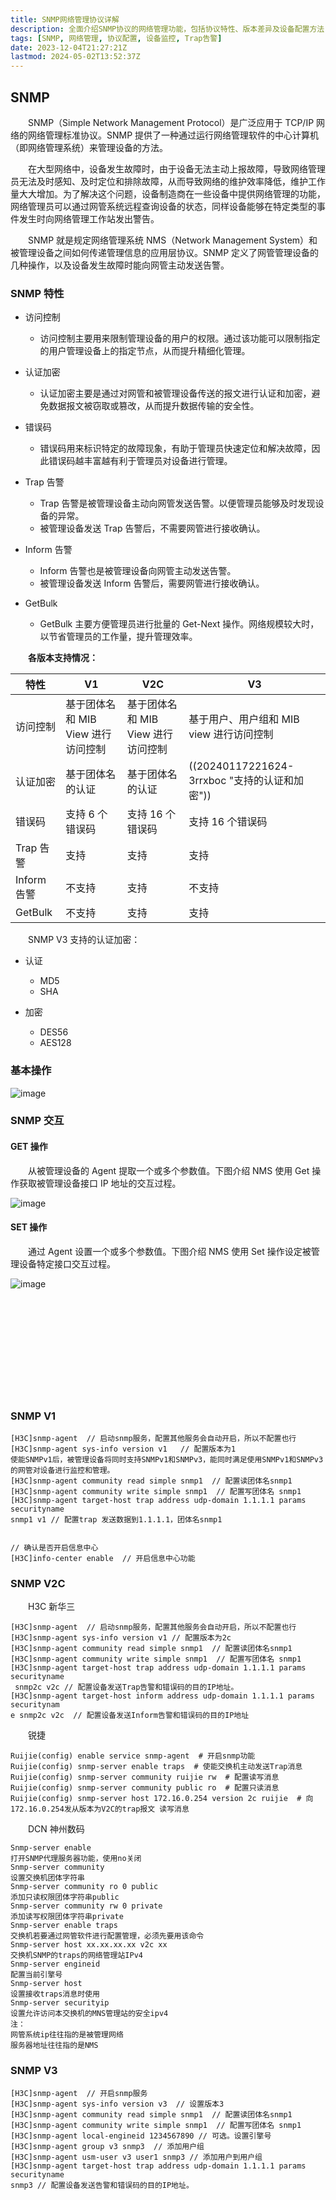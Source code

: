 ```yaml
---
title: SNMP网络管理协议详解
description: 全面介绍SNMP协议的网络管理功能，包括协议特性、版本差异及设备配置方法
tags: [SNMP, 网络管理, 协议配置, 设备监控, Trap告警]
date: 2023-12-04T21:27:21Z
lastmod: 2024-05-02T13:52:37Z
---
```

## SNMP

　　SNMP（Simple Network Management Protocol）是广泛应用于 TCP/IP 网络的网络管理标准协议。SNMP 提供了一种通过运行网络管理软件的中心计算机（即网络管理系统）来管理设备的方法。

　　在大型网络中，设备发生故障时，由于设备无法主动上报故障，导致网络管理员无法及时感知、及时定位和排除故障，从而导致网络的维护效率降低，维护工作量大大增加。为了解决这个问题，设备制造商在一些设备中提供网络管理的功能，网络管理员可以通过网管系统远程查询设备的状态，同样设备能够在特定类型的事件发生时向网络管理工作站发出警告。

　　SNMP 就是规定网络管理系统 NMS（Network Management System）和被管理设备之间如何传递管理信息的应用层协议。SNMP 定义了网管管理设备的几种操作，以及设备发生故障时能向网管主动发送告警。

### SNMP 特性

* 访问控制

  * 访问控制主要用来限制管理设备的用户的权限。通过该功能可以限制指定的用户管理设备上的指定节点，从而提升精细化管理。
* 认证加密

  * 认证加密主要是通过对网管和被管理设备传送的报文进行认证和加密，避免数据报文被窃取或篡改，从而提升数据传输的安全性。
* 错误码

  * 错误码用来标识特定的故障现象，有助于管理员快速定位和解决故障，因此错误码越丰富越有利于管理员对设备进行管理。
* Trap 告警

  * Trap 告警是被管理设备主动向网管发送告警。以便管理员能够及时发现设备的异常。
  * 被管理设备发送 Trap 告警后，不需要网管进行接收确认。
* Inform 告警

  * Inform 告警也是被管理设备向网管主动发送告警。
  * 被管理设备发送 Inform 告警后，需要网管进行接收确认。
* GetBulk

  * GetBulk 主要方便管理员进行批量的 Get-Next 操作。网络规模较大时，以节省管理员的工作量，提升管理效率。

　　**各版本支持情况：**

|特性|V1|V2C|V3|
| -----------| ----------------------------------| ----------------------------------| ----------------------------------------|
|访问控制|基于团体名和 MIB View 进行访问控制|基于团体名和 MIB View 进行访问控制|基于用户、用户组和 MIB view 进行访问控制|
|认证加密|基于团体名的认证|基于团体名的认证|((20240117221624-3rrxboc "支持的认证和加密"))<br />|
|错误码|支持 6 个错误码|支持 16 个错误码<br />|支持 16 个错误码<br />|
|Trap 告警|支持|支持|支持|
|Inform 告警|不支持|支持|不支持|
|GetBulk|不支持|支持|支持|

　　SNMP V3 支持的认证加密：

* 认证

  * MD5
  * SHA
* 加密

  * DES56
  * AES128

### 基本操作

​![image](assets/image-20240227185252-tng1o89.png)​

### SNMP 交互

#### GET 操作

　　从被管理设备的 Agent 提取一个或多个参数值。下图介绍 NMS 使用 Get 操作获取被管理设备接口 IP 地址的交互过程。

​![image](assets/image-20240227185949-ru4qdnp.png)​

#### SET 操作

　　通过 Agent 设置一个或多个参数值。下图介绍 NMS 使用 Set 操作设定被管理设备特定接口交互过程。

​![image](assets/image-20240227190431-hyqk8t7.png)​

　　‍

　　‍

　　‍

　　‍

　　‍

### SNMP V1

```vim
[H3C]snmp-agent  // 启动snmp服务，配置其他服务会自动开启，所以不配置也行
[H3C]snmp-agent sys-info version v1   // 配置版本为1
使能SNMPv1后，被管理设备将同时支持SNMPv1和SNMPv3，能同时满足使用SNMPv1和SNMPv3的网管对设备进行监控和管理。
[H3C]snmp-agent community read simple snmp1  // 配置读团体名snmp1
[H3C]snmp-agent community write simple snmp1  // 配置写团体名 snmp1
[H3C]snmp-agent target-host trap address udp-domain 1.1.1.1 params securityname 
snmp1 v1 // 配置trap 发送数据到1.1.1.1，团体名snmp1


// 确认是否开启信息中心
[H3C]info-center enable  // 开启信息中心功能
```

### SNMP V2C

　　H3C 新华三

```vim
[H3C]snmp-agent  // 启动snmp服务，配置其他服务会自动开启，所以不配置也行
[H3C]snmp-agent sys-info version v1 // 配置版本为2c
[H3C]snmp-agent community read simple snmp1  // 配置读团体名snmp1
[H3C]snmp-agent community write simple snmp1  // 配置写团体名 snmp1
[H3C]snmp-agent target-host trap address udp-domain 1.1.1.1 params securityname 
 snmp2c v2c // 配置设备发送Trap告警和错误码的目的IP地址。
[H3C]snmp-agent target-host inform address udp-domain 1.1.1.1 params securitynam
e snmp2c v2c  // 配置设备发送Inform告警和错误码的目的IP地址
```

　　锐捷

```vim
Ruijie(config) enable service snmp-agent  # 开启snmp功能
Ruijie(config) snmp-server enable traps  # 使能交换机主动发送Trap消息
Ruijie(config) snmp-server community ruijie rw  # 配置读写消息
Ruijie(config) snmp-server community public ro  # 配置只读消息
Ruijie(config) snmp-server host 172.16.0.254 version 2c ruijie  # 向172.16.0.254发从版本为V2C的trap报文 读写消息
```

　　DCN 神州数码

```shell
Snmp-server enable
打开SNMP代理服务器功能，使用no关闭
Snmp-server community
设置交换机团体字符串
Snmp-server community ro 0 public
添加只读权限团体字符串public
Snmp-server community rw 0 private
添加读写权限团体字符串private
Snmp-server enable traps
交换机若要通过网管软件进行配置管理，必须先要用该命令
Snmp-server host xx.xx.xx.xx v2c xx
交换机SNMP的traps的网络管理站IPv4
Snmp-server engineid
配置当前引擎号
Snmp-server host
设置接收traps消息时使用
Snmp-server securityip
设置允许访问本交换机的MNS管理站的安全ipv4
注：
网管系统ip往往指的是被管理网络
服务器地址往往指的是NMS
```

### SNMP V3

```vim
[H3C]snmp-agent  // 开启snmp服务
[H3C]snmp-agent sys-info version v3  // 设置版本3
[H3C]snmp-agent community read simple snmp1  // 配置读团体名snmp1
[H3C]snmp-agent community write simple snmp1  // 配置写团体名 snmp1
[H3C]snmp-agent local-engineid 1234567890 // 可选。设置引擎号
[H3C]snmp-agent group v3 snmp3  // 添加用户组
[H3C]snmp-agent usm-user v3 user1 snmp3 // 添加用户到用户组
[H3C]snmp-agent target-host trap address udp-domain 1.1.1.1 params securityname 
snmp3 // 配置设备发送告警和错误码的目的IP地址。

```
